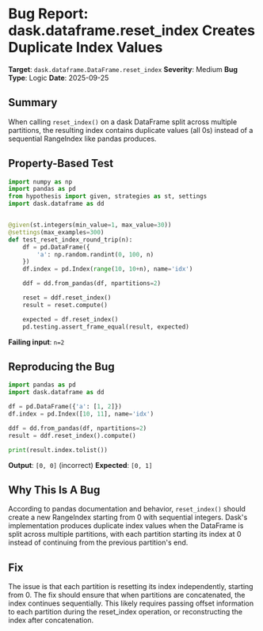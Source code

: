 # Bug Report: dask.dataframe.reset_index Creates Duplicate Index Values

**Target**: `dask.dataframe.DataFrame.reset_index`
**Severity**: Medium
**Bug Type**: Logic
**Date**: 2025-09-25

## Summary

When calling `reset_index()` on a dask DataFrame split across multiple partitions, the resulting index contains duplicate values (all 0s) instead of a sequential RangeIndex like pandas produces.

## Property-Based Test

```python
import numpy as np
import pandas as pd
from hypothesis import given, strategies as st, settings
import dask.dataframe as dd


@given(st.integers(min_value=1, max_value=30))
@settings(max_examples=300)
def test_reset_index_round_trip(n):
    df = pd.DataFrame({
        'a': np.random.randint(0, 100, n)
    })
    df.index = pd.Index(range(10, 10+n), name='idx')

    ddf = dd.from_pandas(df, npartitions=2)

    reset = ddf.reset_index()
    result = reset.compute()

    expected = df.reset_index()
    pd.testing.assert_frame_equal(result, expected)
```

**Failing input**: `n=2`

## Reproducing the Bug

```python
import pandas as pd
import dask.dataframe as dd

df = pd.DataFrame({'a': [1, 2]})
df.index = pd.Index([10, 11], name='idx')

ddf = dd.from_pandas(df, npartitions=2)
result = ddf.reset_index().compute()

print(result.index.tolist())
```

**Output**: `[0, 0]` (incorrect)
**Expected**: `[0, 1]`

## Why This Is A Bug

According to pandas documentation and behavior, `reset_index()` should create a new RangeIndex starting from 0 with sequential integers. Dask's implementation produces duplicate index values when the DataFrame is split across multiple partitions, with each partition starting its index at 0 instead of continuing from the previous partition's end.

## Fix

The issue is that each partition is resetting its index independently, starting from 0. The fix should ensure that when partitions are concatenated, the index continues sequentially. This likely requires passing offset information to each partition during the reset_index operation, or reconstructing the index after concatenation.